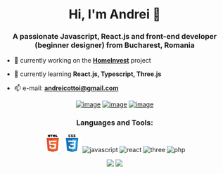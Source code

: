 <h1 align="center">Hi, I'm Andrei 👋</h1>
<h3 align="center">A passionate Javascript, React.js and front-end developer (beginner designer) from Bucharest, Romania</h3>

- 🔭 currently working on the **[HomeInvest](https://homeinvest-ff755.web.app/)** project

- 🌱 currently learning **React.js, Typescript, Three.js**

- 📫 e-mail: **andreicottoi@gmail.com**

<div align="center">

[![image](https://img.shields.io/badge/LinkedIn-0077B5?style=for-the-badge&logo=linkedin&logoColor=white)](https://www.linkedin.com/in/andreicotoi/)
[![image](https://img.shields.io/badge/Instagram-E4405F?style=for-the-badge&logo=instagram&logoColor=white)](https://www.instagram.com/andreicotoi/)
[![image](https://img.shields.io/badge/Gmail-D14836?style=for-the-badge&logo=gmail&logoColor=white)](mailto:andreicottoi@gmail.com)
  
</div>

<h3 align="center">Languages and Tools:</h3>

<p align="center"> 

  <img src="https://raw.githubusercontent.com/devicons/devicon/master/icons/html5/html5-original-wordmark.svg" alt="html5" width="40" height="40"/>
  
  <img src="https://raw.githubusercontent.com/devicons/devicon/master/icons/css3/css3-original-wordmark.svg" alt="css3" width="40" height="40"/>

  <img src="https://upload.wikimedia.org/wikipedia/commons/b/ba/Javascript_badge.svg" alt="javascript" width="40" height="40"/>

  <img src="https://upload.wikimedia.org/wikipedia/commons/a/a7/React-icon.svg" alt="react" width="40" height="40"/>

  <img src="https://global.discourse-cdn.com/standard17/uploads/threejs/original/2X/b/be2f75f72751c11cbe1593c69a99a52900bf12cb.svg" alt="three" width="40" height="40"/>
  
  <img src="https://upload.wikimedia.org/wikipedia/commons/2/27/PHP-logo.svg" alt="php" width="40" height="40"/>
  
</p>

<p align= "center">
  <img height= "150" src="https://github-readme-stats.vercel.app/api?username=andreicotoi&show_icons=true&theme=react" />
  <img height= "150" src="https://github-readme-stats.vercel.app/api/top-langs/?username=andreicotoi&theme=react&layout=compact" />
</p>
